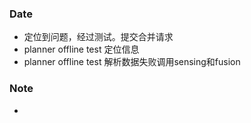 ### Date
- 定位到问题，经过测试。提交合并请求
- planner offline test 定位信息
- planner offline test 解析数据失败调用sensing和fusion


### Note
- 
